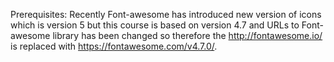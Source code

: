 Prerequisites:
Recently Font-awesome has introduced new version of icons which is version 5 but this course is based on version 4.7 and URLs to Font-awesome library has been changed so therefore the http://fontawesome.io/ is replaced with https://fontawesome.com/v4.7.0/.
